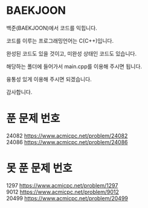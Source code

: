 # BAEKJOON
백준(BAEKJOON)에서 코드를 익힙니다.

코드를 이루는 프로그래밍언어는 C(C++)입니다.

완성된 코드도 있을 것이고, 미완성 상태인 코드도 있습니다.

해당하는 폴더에 들어가서 main.cpp를 이용해 주시면 됩니다.

융통성 있게 이용해 주시면 되겠습니다.

감사합니다. 
# 푼 문제 번호

24082 https://www.acmicpc.net/problem/24082<br>
24086 https://www.acmicpc.net/problem/24086<br>

# 못 푼 문제 번호
1297 https://www.acmicpc.net/problem/1297<br>
9012 https://www.acmicpc.net/problem/9012 <br>
20499 https://www.acmicpc.net/problem/20499<br>
